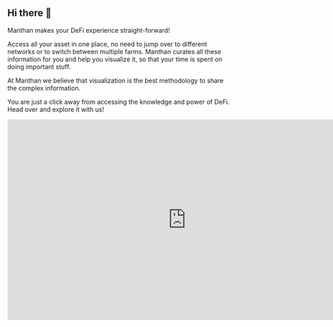 ## Hi there 👋

Manthan makes your DeFi experience straight-forward!

Access all your asset in one place, no need to jump over to different networks or to switch between multiple farms. Manthan curates all these information for you and help you visualize it, so that your time is spent on doing important stuff.

At Manthan we believe that visualization is the best methodology to share the complex information.

You are just a click away from accessing the knowledge and power of DeFi. Head over and explore it with us!

<iframe style="border: 1px solid rgba(0, 0, 0, 0.1);" width="800" height="450" src="https://www.figma.com/embed?embed_host=share&url=https%3A%2F%2Fwww.figma.com%2Ffile%2FGJxhuDhnP0aZkZQEISLPXx%2FHomePageDarkMode%3Fnode-id%3D0%253A1" allowfullscreen></iframe>

